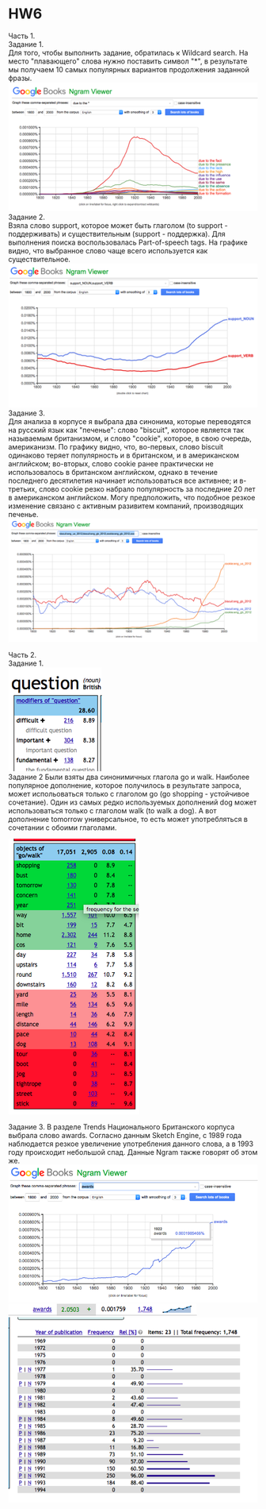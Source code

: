 # HW6
Часть 1.   
Задание 1.    
Для того, чтобы выполнить задание, обратилась к Wildcard search. На место "плавающего" слова нужно поставить символ "*", в результате мы получаем 10 самых популярных вариантов продолжения заданной фразы.
![](https://github.com/arinaautumn/HW6/blob/master/Screen%20Shot%202018-04-08%20at%2022.03.38.png?raw=true)
Задание 2.  
Взяла слово support, которое может быть глаголом (to support - поддерживать) и существительным (support - поддержка). Для выполнения поиска воспользовалась Part-of-speech tags. На графике видно, что выбранное слово чаще всего используется как существительное.
![](https://github.com/arinaautumn/HW6/blob/master/Screen%20Shot%202018-04-09%20at%2000.35.33.png?raw=true)
Задание 3.  
Для анализа в корпусе я выбрала два синонима, которые переводятся на русский язык как "печенье": слово "biscuit", которое является так называемым британизмом, и слово "cookie", которое, в свою очередь, американизм. По графику видно, что, во-первых, слово biscuit одинаково теряет популярность и в британском, и в американском английском; во-вторых, слово cookie ранее практически не использовалось в британском английском, однако в течение последнего десятилетия начинает использоваться все активнее; и в-третьих, слово cookie резко набрало популярность за последние 20 лет в американском английском. Могу предположить, что подобное резкое изменение связано с активным разивитем компаний, производящих печенье. 
![](https://github.com/arinaautumn/HW6/blob/master/Screen%20Shot%202018-04-09%20at%2000.52.38.png?raw=true)


Часть 2.     
Задание 1.    
![](https://github.com/arinaautumn/HW6/blob/master/Screen%20Shot%202018-04-09%20at%2012.33.39.png?raw=true)   
Задание 2 
Были взяты два синонимичных глагола go и walk. Наиболее популярное дополнение, которое получилось в результате запроса, может испольоваться только с глаголом go (go shopping - устойчивое сочетание). Один из самых редко используемых дополнений dog может использоваться только с глаголом walk (to walk a dog). А вот дополнение tomorrow универсальное, то есть может употребляться в сочетании с обоими глаголами. 

![](https://github.com/arinaautumn/HW6/blob/master/Screen%20Shot%202018-04-09%20at%2012.43.48.png?raw=true)

Задание 3.
В разделе Trends Национального Британского корпуса выбрала слово awards. Согласно данным Sketch Engine, с 1989 года наблюдается резкое увеличение употребления данного слова, а в 1993 году происходит небольшой спад. Данные Ngram также говорят об этом же. 
![](https://github.com/arinaautumn/HW6/blob/master/Screen%20Shot%202018-04-09%20at%2013.00.25.png?raw=true)
![](https://github.com/arinaautumn/HW6/blob/master/Screen%20Shot%202018-04-09%20at%2013.04.54.png?raw=true)
![](https://github.com/arinaautumn/HW6/blob/master/Screen%20Shot%202018-04-09%20at%2013.00.48.png?raw=true)

